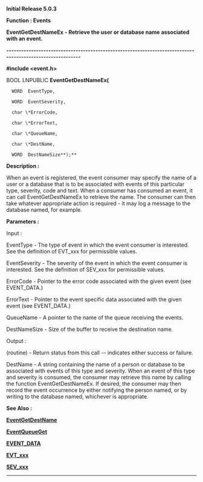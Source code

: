




<!--
 /\* Font Definitions \*/
 @font-face
 {font-family:Helv;
 panose-1:2 11 6 4 2 2 2 3 2 4;}
@font-face
 {font-family:"Cambria Math";
 panose-1:2 4 5 3 5 4 6 3 2 4;}
 /\* Style Definitions \*/
 p.MsoNormal, li.MsoNormal, div.MsoNormal
 {margin-top:0cm;
 margin-right:0cm;
 margin-bottom:8.0pt;
 margin-left:0cm;
 line-height:107%;
 font-size:11.0pt;
 font-family:"Calibri",sans-serif;}
.MsoChpDefault
 {font-size:11.0pt;}
.MsoPapDefault
 {margin-bottom:8.0pt;
 line-height:107%;}
 /\* Page Definitions \*/
 @page WordSection1
 {size:612.0pt 792.0pt;
 margin:72.0pt 72.0pt 72.0pt 72.0pt;}
div.WordSection1
 {page:WordSection1;}
-->




**Initial Release 5.0.3**



**Function : Events**



**EventGetDestNameEx** **- Retrieve
the user or database name associated with an event.**


**----------------------------------------------------------------------------------------------------------**



**#include <event.h>**



BOOL
LNPUBLIC **EventGetDestNameEx(**  

      WORD  EventType,  

      WORD  EventSeverity,  

      char \*ErrorCode,  

      char \*ErrorText,  

      char \*QueueName,  

      char \*DestName,  

      WORD  DestNameSize**);**



**Description :**



When an
event is registered, the event consumer may specify the name of a user or a
database that is to be associated with events of this particular type,
severity, code and text.  When a consumer has consumed an event, it can call
EventGetDestNameEx to retrieve the name.  The consumer can then take whatever
appropriate action is required - it may log a message to the database named,
for example.


 


**Parameters :**



Input :  

EventType  -  The type of event in which the event consumer is interested.  See
the definition of EVT\_xxx for permissible values.  

  

EventSeverity  -  The severity of the event in which the event consumer is
interested.  See the definition of SEV\_xxx for permissible values.  

  

ErrorCode  -  Pointer to the error code associated with the given event (see
EVENT\_DATA.)  

  

ErrorText  -  Pointer to the event specific data associated with the given
event (see EVENT\_DATA.)  

  

QueueName  -  A pointer to the name of the queue receiving the events.  

  

DestNameSize  -  Size of the buffer to receive the destination name.  

  




Output :  

(routine)  -  Return status from this call -- indicates either success or
failure.  

  

  

DestName  -  A string containing the name of a person or database to be
associated with events of this type and severity.  When an event of this type
and severity is consumed, the consumer may retrieve this name by calling the
function EventGetDestNameEx.  If desired, the consumer   may then record the
event occurrence by either notifying the person named,  or by writing to the
database named, whichever is appropriate.  

  




 **See Also :**


**[EventGetDestName](EventGetDestName.md)**


**[EventQueueGet](EventQueueGet.md)**


**[EVENT\_DATA](notes:///8525872100478C66/61FD4E9848264AD28525620B006BA8BD/179DC79145140DED85256A2A0065E34F)**


**[EVT\_xxx](notes:///8525872100478C66/61FD4E9848264AD28525620B006BA8BD/00EB004E00DC007F85255E8A0077FF23)**


**[SEV\_xxx](notes:///8525872100478C66/61FD4E9848264AD28525620B006BA8BD/00D0001E0008006E85255E8A0077FF24)**



----------------------------------------------------------------------------------------------------------


 





